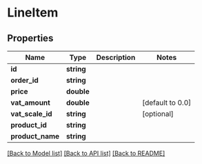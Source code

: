 # LineItem

## Properties
Name | Type | Description | Notes
------------ | ------------- | ------------- | -------------
**id** | **string** |  | 
**order_id** | **string** |  | 
**price** | **double** |  | 
**vat_amount** | **double** |  | [default to 0.0]
**vat_scale_id** | **string** |  | [optional] 
**product_id** | **string** |  | 
**product_name** | **string** |  | 

[[Back to Model list]](../README.md#documentation-for-models) [[Back to API list]](../README.md#documentation-for-api-endpoints) [[Back to README]](../README.md)



